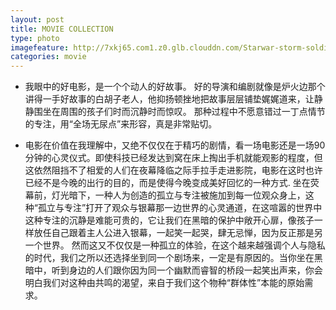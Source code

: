 ```yaml
---
layout: post
title: MOVIE COLLECTION
type: photo
imagefeature: http://7xkj65.com1.z0.glb.clouddn.com/Starwar-storm-soldier.jpeg?imageMogr2/thumbnail/!90p
categories: movie
---
```



* 我眼中的好电影，是一个个动人的好故事。
好的导演和编剧就像是炉火边那个讲得一手好故事的白胡子老人，他抑扬顿挫地把故事层层铺垫娓娓道来，让静静围坐在周围的孩子们时而沉静时而惊叹。
那种过程中不愿意错过一丁点情节的专注，用“全场无尿点”来形容，真是非常贴切。


* 电影在价值在我理解中，又绝不仅仅在于精巧的剧情，看一场电影还是一场90分钟的心灵仪式。即使科技已经发达到窝在床上掏出手机就能观影的程度，但这依然阻挡不了相爱的人们在夜幕降临之际手拉手走进影院，电影在这时也许已经不是今晚的出行的目的，而是使得今晚变成美好回忆的一种方式.
坐在荧幕前，灯光暗下，一种人为创造的孤立与专注被施加到每一位观众身上，这种“孤立与专注”打开了观众与银幕那一边世界的心灵通道，在这喧嚣的世界中这种专注的沉静是难能可贵的，它让我们在黑暗的保护中敞开心扉，像孩子一样放任自己跟着主人公进入银幕，一起笑一起哭，肆无忌惮，因为反正那是另一个世界。
然而这又不仅仅是一种孤立的体验，在这个越来越强调个人与隐私的时代，我们之所以还选择坐到同一个剧场来，一定是有原因的。当你坐在黑暗中，听到身边的人们跟你因为同一个幽默而睿智的桥段一起笑出声来，你会明白我们对这种由共鸣的渴望，来自于我们这个物种“群体性”本能的原始需求。

